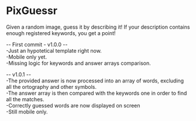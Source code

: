 # PixGuessr

Given a random image, guess it by describing it! If your description contains enough registered keywords, you get a point!

-- First commit - v1.0.0 --<br>
-Just an hypotetical template right now.<br>
-Mobile only yet.<br>
-Missing logic for keywords and answer arrays comparison.<br>

-- v1.0.1 --<br>
-The provided answer is now processed into an array of words, excluding all the ortography and other symbols.<br>
-The answer array is then compared with the keywords one in order to find all the matches.<br>
-Correctly guessed words are now displayed on screen<br>
-Still mobile only.<br>

